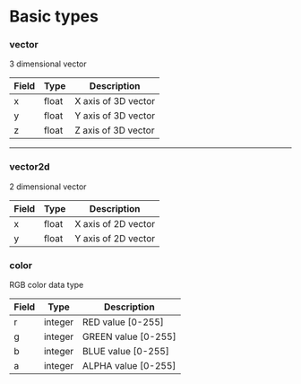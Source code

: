 # Basic types

### vector

3 dimensional vector

| Field | Type  | Description         |
| ----- | ----- | ------------------- |
| x     | float | X axis of 3D vector |
| y     | float | Y axis of 3D vector |
| z     | float | Z axis of 3D vector |

***

### vector2d

2 dimensional vector

| Field | Type  | Description         |
| ----- | ----- | ------------------- |
| x     | float | X axis of 2D vector |
| y     | float | Y axis of 2D vector |



### color

RGB color data type

| Field | Type    | Description          |
| ----- | ------- | -------------------- |
| r     | integer | RED value \[0-255]   |
| g     | integer | GREEN value \[0-255] |
| b     | integer | BLUE value \[0-255]  |
| a     | integer | ALPHA value \[0-255] |

